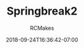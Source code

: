 ---
title: "Springbreak2"
date: 2018-09-24T16:36:42-07:00
draft: false
author: "RCMakes"
client: "RCMakes"
youtubeURL: "pOHOxAV9RKk"
videoName: "Spring Break Documentary"
videoDescription: "Documentary of the RCMakes spring break 2018 trip"
iframe: '<iframe width="560" height="315" src="https://www.youtube.com/embed/pOHOxAV9RKk" frameborder="0" allow="autoplay; encrypted-media" allowfullscreen></iframe>'
embedLink: "https://www.youtube.com/embed/pOHOxAV9RKk"
---